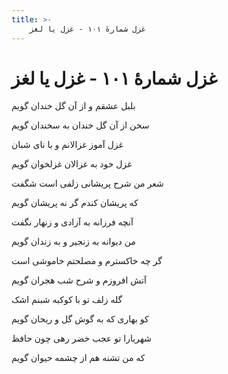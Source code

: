 ```yaml
---
title: >-
    غزل شمارهٔ ۱۰۱ - غزل یا لغز
---
```

# غزل شمارهٔ ۱۰۱ - غزل یا لغز

<div class="b" id="bn1"><div class="m1"><p>بلبل عشقم و از آن گل خندان گویم</p></div>
<div class="m2"><p>سخن از آن گل خندان به سخندان گویم</p></div></div>
<div class="b" id="bn2"><div class="m1"><p>غزل آموز غزالانم و با نای شبان</p></div>
<div class="m2"><p>غزل خود به غزالان غزلخوان گویم</p></div></div>
<div class="b" id="bn3"><div class="m1"><p>شعر من شرح پریشانی زلفی است شگفت</p></div>
<div class="m2"><p>که پریشان کندم گر نه پریشان گویم</p></div></div>
<div class="b" id="bn4"><div class="m1"><p>آنچه فرزانه به آزادی و زنهار نگفت</p></div>
<div class="m2"><p>من دیوانه به زنجیر و به زندان گویم</p></div></div>
<div class="b" id="bn5"><div class="m1"><p>گر چه خاکسترم و مصلحتم خاموشی است</p></div>
<div class="m2"><p>آتش افروزم و شرح شب هجران گویم</p></div></div>
<div class="b" id="bn6"><div class="m1"><p>گله زلف تو با کوکبه شبنم اشک</p></div>
<div class="m2"><p>کو بهاری که به گوش گل و ریحان گویم</p></div></div>
<div class="b" id="bn7"><div class="m1"><p>شهریارا تو عجب خضر رهی چون حافظ</p></div>
<div class="m2"><p>که من تشنه هم از چشمه حیوان گویم</p></div></div>
